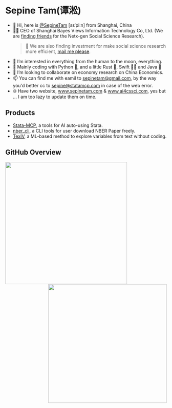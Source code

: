 # Sepine Tam(谭淞)
- 👋 Hi, here is [@SepineTam](https://github.com/sepinetam) [sɛˈpiːn] from Shanghai, China
- 🧑‍💼 CEO of Shanghai Bayes Views Information Technology Co, Ltd. (We are [finding friends](https://team.statamcp.com/) for the Netx-gen Social Science Research).
  > 🥺 We are also finding investment for make social science research more efficient, [mail me please](mailto:sepinetam@gmail.com).
- 👀 I’m interested in everything from the human to the moon, everything.
- 🌱 Mainly coding with Python 🐍, and a little Rust 🦀, Swift 🐦‍🔥 and Java 🫘
- 💞️ I’m looking to collaborate on economy research on China Economics.
- 📫 You can find me with eamil to [sepinetam@gmail.com](mailto:sepinetam@gmail.com), by the way you'd better cc to sepine@statamcp.com in case of the web error.
- 🌐 Have two website, www.sepinetam.com & www.ai4cssci.com, yes but ... I am too lazy to update them on time.

## Products
- [Stata-MCP](https://github.com/sepinetam/stata-mcp), a tools for AI auto-using Stata.
- [nber_cli](https://github.com/sepinetam/nber_cli), a CLI tools for user download NBER Paper freely.
- [TexIV](https://github.com/sepinetam/texiv), a ML-based method to explore variables from text without coding.

## GitHub Overview
<img align="left" src='https://github-readme-stats.vercel.app/api?username=sepinetam&count_private=true&include_all_commits=true&theme=graywhite&show_icons=true&hide_title=true' width="380px" />
<img align="right" src='https://github-readme-stats.vercel.app/api/top-langs/?username=sepinetam&count_private=true&include_all_commits=true&layout=compact&hide=c,cpp,jinja,fortran,html,javascript,typescript,astro,jupyter%20notebook,css,stylus,svelte,less' width="370px" />
